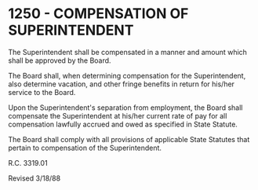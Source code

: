 1250 - COMPENSATION OF SUPERINTENDENT
=====================================

The Superintendent shall be compensated in a manner and amount which
shall be approved by the Board.

The Board shall, when determining compensation for the Superintendent,
also determine vacation, and other fringe benefits in return for his/her
service to the Board.

Upon the Superintendent's separation from employment, the Board shall
compensate the Superintendent at his/her current rate of pay for all
compensation lawfully accrued and owed as specified in State Statute.

The Board shall comply with all provisions of applicable State Statutes
that pertain to compensation of the Superintendent.

R.C. 3319.01

Revised 3/18/88
